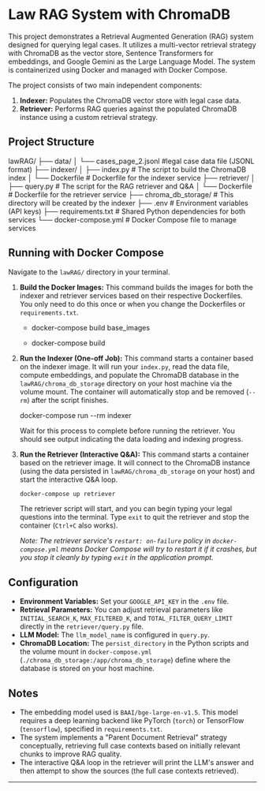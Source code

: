 # Law RAG System with ChromaDB

This project demonstrates a Retrieval Augmented Generation (RAG) system designed for querying legal cases. It utilizes a multi-vector retrieval strategy with ChromaDB as the vector store, Sentence Transformers for embeddings, and Google Gemini as the Large Language Model. The system is containerized using Docker and managed with Docker Compose.

The project consists of two main independent components:
1.  **Indexer:** Populates the ChromaDB vector store with legal case data.
2.  **Retriever:** Performs RAG queries against the populated ChromaDB instance using a custom retrieval strategy.


## Project Structure

lawRAG/
├── data/
│   └── cases_page_2.jsonl      #legal case data file (JSONL format)
├── indexer/
│   ├── index.py                # The script to build the ChromaDB index
│   └── Dockerfile              # Dockerfile for the indexer service
├── retriever/
│   ├── query.py                # The script for the RAG retriever and Q&A
│   └── Dockerfile              # Dockerfile for the retriever service
├── chroma_db_storage/          # This directory will be created by the indexer 
├── .env                        # Environment variables (API keys)
├── requirements.txt            # Shared Python dependencies for both services
└── docker-compose.yml          # Docker Compose file to manage services


## Running with Docker Compose

Navigate to the `lawRAG/` directory in your terminal.

1.  **Build the Docker Images:**
    This command builds the images for both the indexer and retriever services based on their respective Dockerfiles. You only need to do this once or when you change the Dockerfiles or `requirements.txt`.

    - docker-compose build base_images
    
    - docker-compose build

2.  **Run the Indexer (One-off Job):**
    This command starts a container based on the indexer image. It will run your `index.py`, read the data file, compute embeddings, and populate the ChromaDB database in the `lawRAG/chroma_db_storage` directory on your host machine via the volume mount. The container will automatically stop and be removed (`--rm`) after the script finishes.

    
    docker-compose run --rm indexer
    
    Wait for this process to complete before running the retriever. You should see output indicating the data loading and indexing progress.

3.  **Run the Retriever (Interactive Q&A):**
    This command starts a container based on the retriever image. It will connect to the ChromaDB instance (using the data persisted in `lawRAG/chroma_db_storage` on your host) and start the interactive Q&A loop.

    ```bash
    docker-compose up retriever
    ```
    The retriever script will start, and you can begin typing your legal questions into the terminal. Type `exit` to quit the retriever and stop the container (`Ctrl+C` also works).

    *Note: The retriever service's `restart: on-failure` policy in `docker-compose.yml` means Docker Compose will try to restart it if it crashes, but you stop it cleanly by typing `exit` in the application prompt.*

## Configuration

* **Environment Variables:** Set your `GOOGLE_API_KEY` in the `.env` file.
* **Retrieval Parameters:** You can adjust retrieval parameters like `INITIAL_SEARCH_K`, `MAX_FILTERED_K`, and `TOTAL_FILTER_QUERY_LIMIT` directly in the `retriever/query.py` file.
* **LLM Model:** The `llm_model_name` is configured in `query.py`.
* **ChromaDB Location:** The `persist_directory` in the Python scripts and the volume mount in `docker-compose.yml` (`./chroma_db_storage:/app/chroma_db_storage`) define where the database is stored on your host machine.

## Notes

* The embedding model used is `BAAI/bge-large-en-v1.5`. This model requires a deep learning backend like PyTorch (`torch`) or TensorFlow (`tensorflow`), specified in `requirements.txt`.
* The system implements a "Parent Document Retrieval" strategy conceptually, retrieving full case contexts based on initially relevant chunks to improve RAG quality.
* The interactive Q&A loop in the retriever will print the LLM's answer and then attempt to show the sources (the full case contexts retrieved).

---

